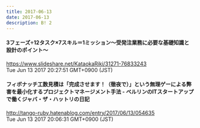 ```yaml
---
title: 2017-06-13
date: 2017-06-13
description: B! 2
---
```


#### 3フェーズ÷12タスク×7スキル＝1ミッション〜受発注業務に必要な基礎知識と設計のポイント〜
https://www.slideshare.net/KataokaRiki/31271-76833243<br>
Tue Jun 13 2017 20:27:51 GMT+0900 (JST)<br>


#### フィボナッチ工数見積は「完成させます！（徹夜で）」という無理ゲーによる弊害を最小化するプロジェクトマネージメント手法 - ベルリンのITスタートアップで働くジャバ・ザ・ハットリの日記
http://tango-ruby.hatenablog.com/entry/2017/06/13/054635<br>
Tue Jun 13 2017 20:06:31 GMT+0900 (JST)<br>


